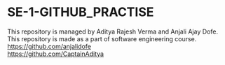 # SE-1-GITHUB_PRACTISE
This repository is managed by Aditya Rajesh Verma and Anjali Ajay Dofe.
This repository is made as a part of software engineering course.</br>
https://github.com/anjalidofe</br>
https://github.com/CaptainAditya</br>

